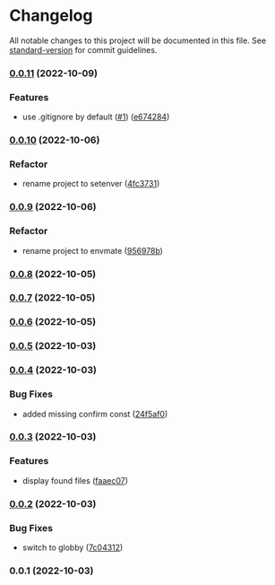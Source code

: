 # Changelog

All notable changes to this project will be documented in this file. See [standard-version](https://github.com/conventional-changelog/standard-version) for commit guidelines.

### [0.0.11](https://github.com/exreplay/dotenv-helper/compare/v0.0.10...v0.0.11) (2022-10-09)


### Features

* use .gitignore by default ([#1](https://github.com/exreplay/dotenv-helper/issues/1)) ([e674284](https://github.com/exreplay/dotenv-helper/commit/e67428425fa1610f6fe7efa9570c54142de70029))

### [0.0.10](https://github.com/exreplay/dotenv-helper/compare/v0.0.9...v0.0.10) (2022-10-06)


### Refactor

* rename project to setenver ([4fc3731](https://github.com/exreplay/dotenv-helper/commit/4fc37311d013d4738c3427ddcf28569194e7086f))

### [0.0.9](https://github.com/exreplay/dotenv-helper/compare/v0.0.8...v0.0.9) (2022-10-06)


### Refactor

* rename project to envmate ([956978b](https://github.com/exreplay/dotenv-helper/commit/956978b289231ff3fb06b1156b1746aa50541380))

### [0.0.8](https://github.com/exreplay/dotenv-helper/compare/v0.0.7...v0.0.8) (2022-10-05)

### [0.0.7](https://github.com/exreplay/dotenv-helper/compare/v0.0.6...v0.0.7) (2022-10-05)

### [0.0.6](https://github.com/exreplay/dotenv-helper/compare/v0.0.5...v0.0.6) (2022-10-05)

### [0.0.5](https://github.com/exreplay/dotenv-helper/compare/v0.0.4...v0.0.5) (2022-10-03)

### [0.0.4](https://github.com/exreplay/dotenv-helper/compare/v0.0.3...v0.0.4) (2022-10-03)


### Bug Fixes

* added missing confirm const ([24f5af0](https://github.com/exreplay/dotenv-helper/commit/24f5af04554e7407315e9893decf2aa384a38c2f))

### [0.0.3](https://github.com/exreplay/dotenv-helper/compare/v0.0.2...v0.0.3) (2022-10-03)


### Features

* display found files ([faaec07](https://github.com/exreplay/dotenv-helper/commit/faaec0778db0eec1893ee1d45c5f89bc5790f7d9))

### [0.0.2](https://github.com/exreplay/dotenv-helper/compare/v0.0.1...v0.0.2) (2022-10-03)


### Bug Fixes

* switch to globby ([7c04312](https://github.com/exreplay/dotenv-helper/commit/7c043121426328411e18a3d115b2af97c8d7499a))

### 0.0.1 (2022-10-03)
